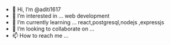 - 👋 Hi, I’m @aditi1617
- 👀 I’m interested in ... web development
- 🌱 I’m currently learning ... react,postgresql,nodejs ,expressjs 
- 💞️ I’m looking to collaborate on ...
- 📫 How to reach me ...

<!---
aditi1617/aditi1617 is a ✨ special ✨ repository because its `README.md` (this file) appears on your GitHub profile.
You can click the Preview link to take a look at your changes.
--->
